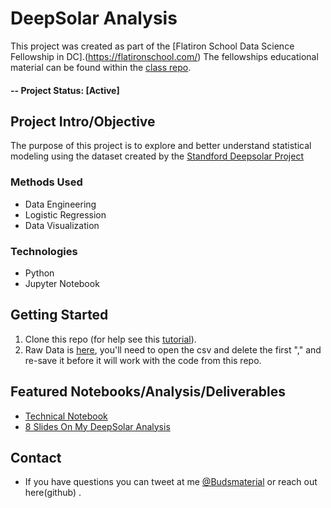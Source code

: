 # DeepSolar Analysis
This project was created as part of the [Flatiron School Data Science Fellowship in DC].(https://flatironschool.com/) The fellowships educational material can be found within the [class repo](https://github.com/learn-co-students/dc-ds-100719).

#### -- Project Status: [Active]

## Project Intro/Objective
The purpose of this project is to explore and better understand statistical modeling using the dataset created by the [Standford Deepsolar Project](http://web.stanford.edu/group/deepsolar/home.html)

### Methods Used
* Data Engineering
* Logistic Regression 
* Data Visualization

### Technologies
* Python
* Jupyter Notebook

## Getting Started

1. Clone this repo (for help see this [tutorial](https://help.github.com/articles/cloning-a-repository/)).
2. Raw Data is [here](http://web.stanford.edu/group/deepsolar/deepsolar_tract.csv), you'll need to open the csv and delete the first "," and re-save it before it will work with the code from this repo.

## Featured Notebooks/Analysis/Deliverables
* [Technical Notebook](https://github.com/BudBernhard/DeepSolarAnalysis/blob/master/Technical_Notebook.ipynb)
* [8 Slides On My DeepSolar Analysis](https://github.com/BudBernhard/DeepSolarAnalysis/blob/master/Solar_Decisions.pdf)

## Contact
* If you have questions you can tweet at me [@Budsmaterial](https://twitter.com/BudsMaterial) or reach out here(github) .  
